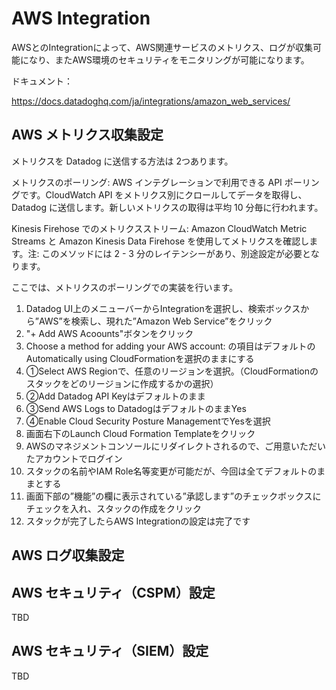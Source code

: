 # AWS Integration
AWSとのIntegrationによって、AWS関連サービスのメトリクス、ログが収集可能になり、またAWS環境のセキュリティをモニタリングが可能になります。

ドキュメント：

https://docs.datadoghq.com/ja/integrations/amazon_web_services/

## AWS メトリクス収集設定

メトリクスを Datadog に送信する方法は 2つあります。

メトリクスのポーリング: AWS インテグレーションで利用できる API ポーリングです。CloudWatch API をメトリクス別にクロールしてデータを取得し、Datadog に送信します。新しいメトリクスの取得は平均 10 分毎に行われます。

Kinesis Firehose でのメトリクスストリーム: Amazon CloudWatch Metric Streams と Amazon Kinesis Data Firehose を使用してメトリクスを確認します。注: このメソッドには 2 - 3 分のレイテンシーがあり、別途設定が必要となります。

ここでは、メトリクスのポーリングでの実装を行います。
 
1. Datadog UI上のメニューバーからIntegrationを選択し、検索ボックスから”AWS”を検索し、現れた”Amazon Web Service”をクリック
2. "+ Add AWS Acoounts"ボタンをクリック
3. Choose a method for adding your AWS account: の項目はデフォルトのAutomatically using CloudFormationを選択のままにする
4. ①Select AWS Regionで、任意のリージョンを選択。（CloudFormationのスタックをどのリージョンに作成するかの選択）
5. ②Add Datadog API Keyはデフォルトのまま
6. ③Send AWS Logs to DatadogはデフォルトのままYes
7. ④Enable Cloud Security Posture ManagementでYesを選択
8. 画面右下のLaunch Cloud Formation Templateをクリック
9. AWSのマネジメントコンソールにリダイレクトされるので、ご用意いただいたアカウントでログイン
10. スタックの名前やIAM Role名等変更が可能だが、今回は全てデフォルトのままとする
11. 画面下部の”機能”の欄に表示されている”承認します”のチェックボックスにチェックを入れ、スタックの作成をクリック
12. スタックが完了したらAWS Integrationの設定は完了です


## AWS ログ収集設定

## AWS セキュリティ（CSPM）設定
TBD

## AWS セキュリティ（SIEM）設定
TBD
